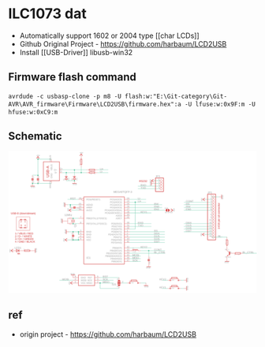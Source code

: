 
# ILC1073 dat 

* Automatically support 1602 or 2004 type [[char LCDs]]
* Github Original Project - https://github.com/harbaum/LCD2USB
* Install [[USB-Driver]] libusb-win32



## Firmware flash command

    avrdude -c usbasp-clone -p m8 -U flash:w:"E:\Git-category\Git-AVR\AVR_firmware\Firmware\LCD2USB\firmware.hex":a -U lfuse:w:0x9F:m -U hfuse:w:0xC9:m 



## Schematic 

![](2023-08-31-17-52-56.png)

## ref 

- origin project - https://github.com/harbaum/LCD2USB


